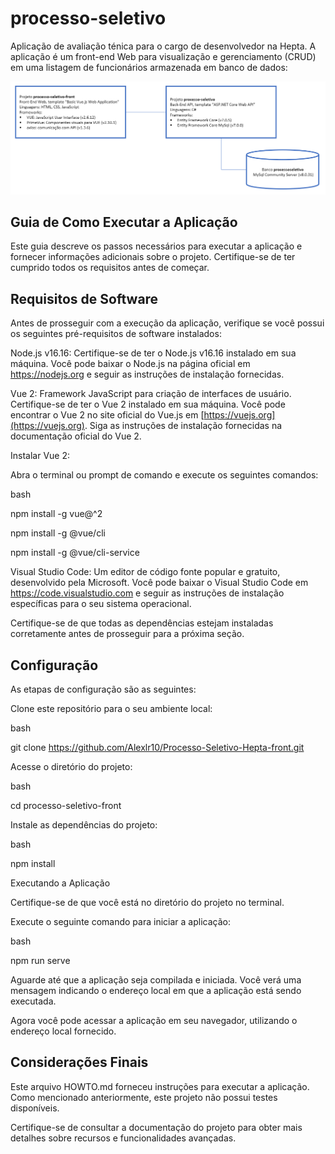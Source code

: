 # processo-seletivo
Aplicação de avaliação ténica para o cargo de desenvolvedor na Hepta.
A aplicação é um front-end Web para visualização e gerenciamento (CRUD) em uma listagem de funcionários armazenada em banco de dados:

![arquitetura1](arquitetura1.png)

## Guia de Como Executar a Aplicação
Este guia descreve os passos necessários para executar a aplicação e fornecer informações adicionais sobre o projeto. Certifique-se de ter cumprido todos os requisitos antes de começar.

## Requisitos de Software
Antes de prosseguir com a execução da aplicação, verifique se você possui os seguintes pré-requisitos de software instalados:

Node.js v16.16: Certifique-se de ter o Node.js v16.16 instalado em sua máquina. Você pode baixar o Node.js na página oficial em https://nodejs.org e seguir as instruções de instalação fornecidas.

Vue 2: Framework JavaScript para criação de interfaces de usuário. Certifique-se de ter o Vue 2 instalado em sua máquina. Você pode encontrar o Vue 2 no site oficial do Vue.js em [https://vuejs.org](https://vuejs.org). Siga as instruções de instalação fornecidas na documentação oficial do Vue 2.

Instalar Vue 2:

Abra o terminal ou prompt de comando e execute os seguintes comandos:

bash

npm install -g vue@^2

npm install -g @vue/cli

npm install -g @vue/cli-service


Visual Studio Code: Um editor de código fonte popular e gratuito, desenvolvido pela Microsoft. Você pode baixar o Visual Studio Code em https://code.visualstudio.com e seguir as instruções de instalação específicas para o seu sistema operacional.

Certifique-se de que todas as dependências estejam instaladas corretamente antes de prosseguir para a próxima seção.

## Configuração
As etapas de configuração são as seguintes:

Clone este repositório para o seu ambiente local:

bash

git clone https://github.com/Alexlr10/Processo-Seletivo-Hepta-front.git

Acesse o diretório do projeto:

bash

cd processo-seletivo-front

Instale as dependências do projeto:

bash

npm install

Executando a Aplicação

Certifique-se de que você está no diretório do projeto no terminal.

Execute o seguinte comando para iniciar a aplicação:

bash

npm run serve

Aguarde até que a aplicação seja compilada e iniciada. Você verá uma mensagem indicando o endereço local 
em que a aplicação está sendo executada.

Agora você pode acessar a aplicação em seu navegador, utilizando o endereço local fornecido.

## Considerações Finais
Este arquivo HOWTO.md forneceu instruções para executar a aplicação. Como mencionado anteriormente, este projeto não possui testes disponíveis.

Certifique-se de consultar a documentação do projeto para obter mais detalhes sobre recursos e funcionalidades avançadas.




